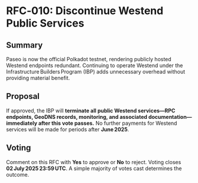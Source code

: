 # RFC‑010: Discontinue Westend Public Services

## Summary
Paseo is now the official Polkadot testnet, rendering publicly hosted Westend endpoints redundant. Continuing to operate Westend under the Infrastructure Builders Program (IBP) adds unnecessary overhead without providing material benefit.

## Proposal
If approved, the IBP will **terminate all public Westend services—RPC endpoints, GeoDNS records, monitoring, and associated documentation—immediately after this vote passes.** No further payments for Westend services will be made for periods after **June 2025**.

## Voting
Comment on this RFC with **Yes** to approve or **No** to reject. Voting closes **02 July 2025 23:59 UTC**. A simple majority of votes cast determines the outcome.
